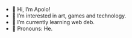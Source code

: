 - 👋 Hi, I’m Apolo!
- 🔮 I’m interested in art, games and technology.
- 🏹 I’m currently learning web deb.
- 🦋 Pronouns: He.
